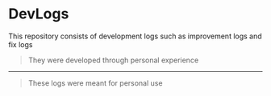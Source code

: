 DevLogs
========
This repository consists of development logs such as improvement logs and fix logs
>They were developed through personal experience
--------
>These logs were meant for personal use
